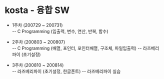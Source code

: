 # kosta - 융합 SW

- 1주차 (200729 ~ 200731)<br>
	-- C Programming (입출력, 변수, 연산, 반복, 함수)
	
- 2주차 (200803 ~ 200807)<br>
 	-- C Programming (배열, 포인터, 포인터배열, 구조체, 파일입출력)
	-- 라즈베리파이 (초기설정)

- 3주차 (200810 ~ 200814)<br>
	-- 라즈베리파이 (초기설정, 한글폰트)
	-- 라즈베리파이 실습